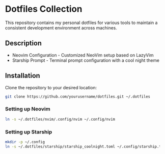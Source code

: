 # Dotfiles Collection

This repository contains my personal dotfiles for various tools to maintain a consistent development environment across machines.

## Description

- Neovim Configuration - Customized NeoVim setup based on LazyVim
- Starship Prompt - Terminal prompt configuration with a cool night theme

## Installation

Clone the repository to your desired location:

```bash
git clone https://github.com/yourusername/dotfiles.git ~/.dotfiles
```

### Setting up Neovim

```bash
ln -s ~/.dotfiles/nvim/.config/nvim ~/.config/nvim
```

### Setting up Starship

```bash
mkdir -p ~/.config
ln -s ~/.dotfiles/starship/starship_coolnight.toml ~/.config/starship.toml
```
